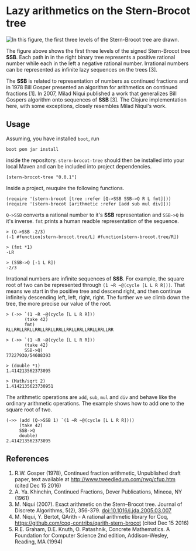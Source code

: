 # Lazy arithmetics on the Stern-Brocot tree
![In this figure, the first three levels of the Stern-Brocot tree are drawn.](https://raw.githubusercontent.com/timrichardt/stern-brocot-tree/master/resources/first_three_levels_of_SSB.png)

The figure above shows the first three levels of the signed Stern-Brocot
tree **SSB**. Each path in in the right binary tree represents a
positive rational number while each in the left a negative rational
number. Irrational numbers can be represented as infinite lazy sequences on
the trees [3].

The **SSB** is related to representation of numbers as continued
fractions and in 1978 Bill Gosper presented an algorithm for arithmetics
on continued fractions [1]. In 2007, Milad Niqui published a work that
generalizes Bill Gospers algorithm onto sequences of **SSB** [3]. The
Clojure implementation here, with some exceptions, closely resembles
Milad Niqui's work.

## Usage
Assuming, you have installed `boot`, run

```
boot pom jar install
```

inside the repository. `stern-brocot-tree` should then be installed into
your local Maven and can be included into project dependencies.

```
[stern-brocot-tree "0.0.1"]
```

Inside a project, reuquire the following functions.

```
(require '(stern-brocot [tree :refer [Q->SSB SSB->Q R L fmt]]))
(require '(stern-brocot [arithmetic :refer [add sub mul div]]))
```

`Q->SSB` converts a rational number to it's **SSB** representation and
`SSB->Q` is it's inverse. `fmt` prints a human readble representation of
the sequence.

```
> (Q->SSB -2/3)
(-1 #function[stern-brocot.tree/L] #function[stern-brocot.tree/R])

> (fmt *1)
-LR

> (SSB->Q [-1 L R])
-2/3
```

Irrational numbers are infinite sequences of **SSB**. For example, the
square root of two can be represented through `(1 ~R ~@(cycle [L L R
R]))`. That means we start in the positive tree and descend right, and
then continue infinitely descending left, left, right, right. The
further we we climb down the tree, the more precise our value of the
root.

```
> (->> `(1 ~R ~@(cycle [L L R R]))
       (take 42)
       fmt)
RLLRRLLRRLLRRLLRRLLRRLLRRLLRRLLRRLLRRLLRR

> (->> `(1 ~R ~@(cycle [L L R R]))
       (take 42)
       SSB->Q)
77227930/54608393

> (double *1)
1.414213562373095

> (Math/sqrt 2)
1.4142135623730951
```

The arithmetic operations are `add`, `sub`, `mul` and `div` and behave
like the ordinary arithmetic operations. The example shows how to add
one to the square root of two.

```
(->> (add (Q->SSB 1) `(1 ~R ~@(cycle [L L R R])))
     (take 42)
     SSB->Q
     double)
2.414213562373095
```

## References
1. R.W. Gosper (1978), Continued fraction arithmetic, Unpublished draft
   paper, text available at  http://www.tweedledum.com/rwg/cfup.htm (cited
   Dec 15 2016)
2. A. Ya. Khinchin, Continued Fractions, Dover Publications, Mineoa, NY (1961)
3. M. Niqui (2007). Exact arithmetic on the Stern–Brocot tree. Journal
   of Discrete Algorithms, 5(2),
   356-379.
   [doi:10.1016/j.jda.2005.03.007](http://dx.doi.org/10.1016/j.jda.2005.03.007)
4. M. Niqui, Y. Bertot, QArith - A rational arithmetic library for Coq,
   https://github.com/coq-contribs/qarith-stern-brocot (cited Dec 15
   2016)
5. R.E. Graham, D.E. Knuth, O. Patashnik, Concrete Mathematics. A
   Foundation for Computer Science 2nd edition, Addison-Wesley, Reading,
   MA (1994)
